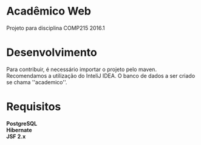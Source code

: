 # Acadêmico Web

Projeto para disciplina COMP215 2016.1  

# Desenvolvimento

Para contribuir, é necessário importar o projeto pelo maven. Recomendamos a utilização do InteliJ IDEA. O banco de dados a ser criado se chama ''academico''.

# Requisitos

**PostgreSQL**  
**Hibernate**  
**JSF 2.x**

